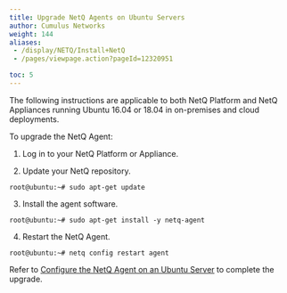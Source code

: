 ```yaml
---
title: Upgrade NetQ Agents on Ubuntu Servers
author: Cumulus Networks
weight: 144
aliases:
 - /display/NETQ/Install+NetQ
 - /pages/viewpage.action?pageId=12320951

toc: 5
---
```

The following instructions are applicable to both NetQ Platform and NetQ Appliances running Ubuntu 16.04 or 18.04 in on-premises and cloud deployments.

To upgrade the NetQ Agent:

1. Log in to your NetQ Platform or Appliance.

2. Update your NetQ repository.

```
root@ubuntu:~# sudo apt-get update
```

3. Install the agent software.

```
root@ubuntu:~# sudo apt-get install -y netq-agent
```

4. Restart the NetQ Agent.

```
root@ubuntu:~# netq config restart agent
```

Refer to [Configure the NetQ Agent on an Ubuntu Server](../../../Install-NetQ/Install-NetQ-Agents/Install-NetQ-Agents-on-Ubuntu/#configure-the-netq-agent-on-an-ubuntu-server) to complete the upgrade.
